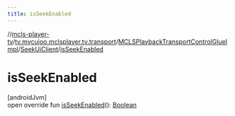 ```yaml
---
title: isSeekEnabled
---
```

//[mcls-player-tv](../../../../index.html)/[tv.mycujoo.mclsplayer.tv.transport](../../index.html)/[MCLSPlaybackTransportControlGlueImpl](../index.html)/[SeekUiClient](index.html)/[isSeekEnabled](is-seek-enabled.html)



# isSeekEnabled



[androidJvm]\
open override fun [isSeekEnabled](is-seek-enabled.html)(): [Boolean](https://kotlinlang.org/api/latest/jvm/stdlib/kotlin/-boolean/index.html)




